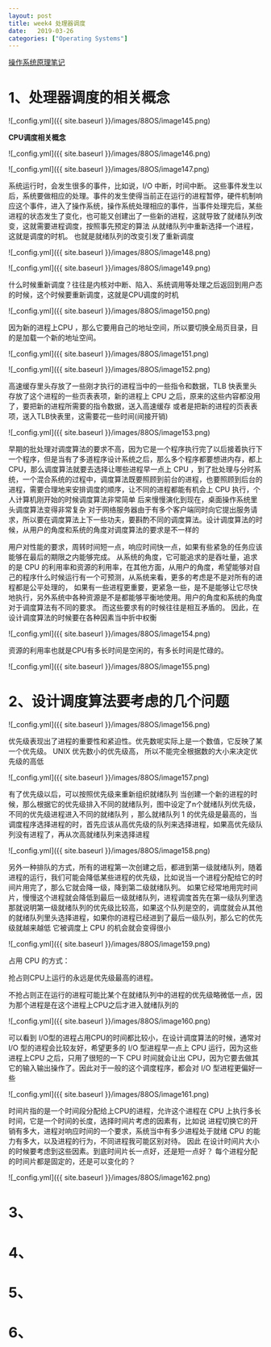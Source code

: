 ```yaml
---
layout: post
title: week4 处理器调度
date:   2019-03-26
categories: ["Operating Systems"]  
---   
```


[操作系统原理笔记](https://www.coursera.org/learn/os-pku/home/week/1)  

# 1、处理器调度的相关概念   

![_config.yml]({{ site.baseurl }}/images/88OS/image145.png)  

**CPU调度相关概念**  

![_config.yml]({{ site.baseurl }}/images/88OS/image146.png)  

![_config.yml]({{ site.baseurl }}/images/88OS/image147.png)  

系统运行时，会发生很多的事件，比如说，I/O 中断，时间中断。 这些事件发生以后，系统要做相应的处理。事件的发生使得当前正在运行的进程暂停，硬件机制响应这个事件，进入了操作系统，操作系统处理相应的事件，当事件处理完后，某些进程的状态发生了变化，也可能又创建出了一些新的进程，这就导致了就绪队列改变，这就需要进程调度，按照事先预定的算法 从就绪队列中重新选择一个进程，这就是调度的时机。 也就是就绪队列的改变引发了重新调度   

![_config.yml]({{ site.baseurl }}/images/88OS/image148.png)   

![_config.yml]({{ site.baseurl }}/images/88OS/image149.png)  

什么时候重新调度？往往是内核对中断、陷入、系统调用等处理之后返回到用户态的时候，这个时候要重新调度，这就是CPU调度的时机   

![_config.yml]({{ site.baseurl }}/images/88OS/image150.png)  

因为新的进程上CPU ，那么它要用自己的地址空间，所以要切换全局页目录，目的是加载一个新的地址空间。

![_config.yml]({{ site.baseurl }}/images/88OS/image151.png) 

![_config.yml]({{ site.baseurl }}/images/88OS/image152.png)  

高速缓存里头存放了一些刚才执行的进程当中的一些指令和数据，TLB 快表里头存放了这个进程的一些页表表项，新的进程上 CPU 之后，原来的这些内容都没用了，要把新的进程所需要的指令数据，送入高速缓存 或者是把新的进程的页表表项，送入TLB快表里，这需要花一些时间(间接开销)   

![_config.yml]({{ site.baseurl }}/images/88OS/image153.png)  

早期的批处理对调度算法的要求不高，因为它是一个程序执行完了以后接着执行下一个程序，但是当有了多道程序设计系统之后，那么多个程序都要想进内存，都上 CPU，那么调度算法就要去选择让哪些进程早一点上 CPU ，到了批处理与分时系统，一个混合系统的过程中，调度算法既要照顾到前台的进程，也要照顾到后台的进程，需要合理地来安排调度的顺序，让不同的进程都能有机会上 CPU 执行，个人计算机刚开始的时候调度算法非常简单 后来慢慢演化到现在，桌面操作系统里头调度算法变得非常复杂 对于网络服务器由于有多个客户端同时向它提出服务请求，所以要在调度算法上下一些功夫，要斟酌不同的调度算法。设计调度算法的时候，从用户的角度和系统的角度对调度算法的要求是不一样的

用户对性能的要求，周转时间短一点，响应时间快一点，如果有些紧急的任务应该能够在最后的期限之内能够完成。 从系统的角度，它可能追求的是吞吐量，追求的是 CPU 的利用率和资源的利用率，在其他方面，从用户的角度，希望能够对自己的程序什么时候运行有一个可预测，从系统来看，更多的考虑是不是对所有的进程都是公平处理的， 如果有一些进程更重要，更紧急一些，是不是能够让它尽快地执行，另外系统中各种资源是不是都能够平衡地使用。用户的角度和系统的角度对于调度算法有不同的要求。 而这些要求有的时候往往是相互矛盾的。 因此，在设计调度算法的时候要在各种因素当中折中权衡   

![_config.yml]({{ site.baseurl }}/images/88OS/image154.png)  

资源的利用率也就是CPU有多长时间是空闲的，有多长时间是忙碌的。  

![_config.yml]({{ site.baseurl }}/images/88OS/image155.png)  

# 2、设计调度算法要考虑的几个问题  

![_config.yml]({{ site.baseurl }}/images/88OS/image156.png)  

优先级表现出了进程的重要性和紧迫性。优先数呢实际上是一个数值，它反映了某一个优先级。 UNIX 优先数小的优先级高， 所以不能完全根据数的大小来决定优先级的高低

![_config.yml]({{ site.baseurl }}/images/88OS/image157.png)  

有了优先级以后，可以按照优先级来重新组织就绪队列 当创建一个新的进程的时候，那么根据它的优先级排入不同的就绪队列，图中设定了n个就绪队列优先级，不同的优先级进程进入不同的就绪队列 ，那么就绪队列 1 的优先级是最高的，当调度程序选择进程的时，首先应该从高优先级的队列来选择进程，如果高优先级队列没有进程了，再从次高就绪队列来选择进程 

![_config.yml]({{ site.baseurl }}/images/88OS/image158.png)  

另外一种排队的方式，所有的进程第一次创建之后，都进到第一级就绪队列，随着进程的运行，我们可能会降低某些进程的优先级，比如说当一个进程分配给它的时间片用完了，那么它就会降一级，降到第二级就绪队列。 如果它经常地用完时间片，慢慢这个进程就会降低到最后一级就绪队列，进程调度首先在第一级队列里选 那就说明第一级就绪队列的优先级比较高，如果这个队列是空的，调度就会从其他的就绪队列里头选择进程，如果你的进程已经进到了最后一级队列，那么它的优先级就越来越低 它被调度上 CPU 的机会就会变得很小  

![_config.yml]({{ site.baseurl }}/images/88OS/image159.png)  

占用 CPU 的方式：   

抢占则CPU上运行的永远是优先级最高的进程。 

不抢占则正在运行的进程可能比某个在就绪队列中的进程的优先级略微低一点，因为那个进程是在这个进程上CPU之后才进入就绪队列的

![_config.yml]({{ site.baseurl }}/images/88OS/image160.png)  

可以看到 I/O型的进程占用CPU的时间都比较小，在设计调度算法的时候，通常对 I/O 型的进程会比较友好，希望更多的 I/O 型进程早一点上 CPU 运行，因为这些进程上CPU 之后，只用了很短的一下 CPU 时间就会让出 CPU，因为它要去做其它的输入输出操作了。因此对于一般的这个调度程序，都会对 I/O 型进程更偏好一些

![_config.yml]({{ site.baseurl }}/images/88OS/image161.png) 

时间片指的是一个时间段分配给上CPU的进程，允许这个进程在 CPU 上执行多长时间，它是一个时间的长度，选择时间片考虑的因素有，比如说 进程切换它的开销有多大，进程对响应时间的一个要求，系统当中有多少进程处于就绪 CPU 的能力有多大，以及进程的行为，不同进程我可能区别对待。 因此 在设计时间片大小的时候要考虑到这些因素。到底时间片长一点好，还是短一点好？ 每个进程分配的时间片都是固定的，还是可以变化的？  

![_config.yml]({{ site.baseurl }}/images/88OS/image162.png) 


# 3、 

# 4、 

# 5、 

# 6、 

  